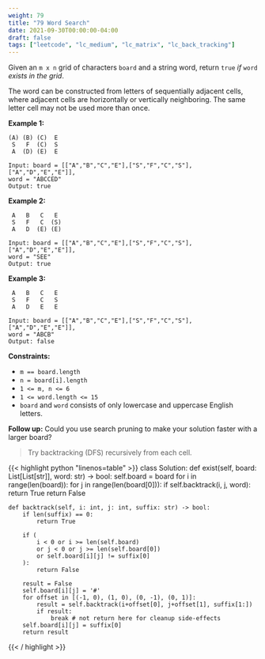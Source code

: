 ```yaml
---
weight: 79
title: "79 Word Search"
date: 2021-09-30T00:00:00-04:00
draft: false
tags: ["leetcode", "lc_medium", "lc_matrix", "lc_back_tracking"]
---
```


Given an `m x n` grid of characters `board` and a string word, return `true` _if_ `word` _exists in the grid_.

The word can be constructed from letters of sequentially adjacent cells, where adjacent cells are horizontally or vertically neighboring. The same letter cell may not be used more than once.

**Example 1:**
```
(A) (B) (C)  E
 S   F  (C)  S
 A  (D) (E)  E

Input: board = [["A","B","C","E"],["S","F","C","S"],["A","D","E","E"]],
word = "ABCCED"
Output: true
```
**Example 2:**
```
 A   B   C   E
 S   F   C  (S)
 A   D  (E) (E)

Input: board = [["A","B","C","E"],["S","F","C","S"],["A","D","E","E"]],
word = "SEE"
Output: true
```
**Example 3:**
```
 A   B   C   E
 S   F   C   S
 A   D   E   E

Input: board = [["A","B","C","E"],["S","F","C","S"],["A","D","E","E"]],
word = "ABCB"
Output: false
```

**Constraints:**
- `m == board.length`
- `n = board[i].length`
- `1 <= m, n <= 6`
- `1 <= word.length <= 15`
- `board` and `word` consists of only lowercase and uppercase English letters.

**Follow up:** Could you use search pruning to make your solution faster with a larger board?

> Try backtracking (DFS) recursively from each cell.

<div class="tabs"></div>
<div class="tab-content">
<div id="python" class="lang">
{{< highlight python "linenos=table" >}}
class Solution:
    def exist(self, board: List[List[str]], word: str) -> bool:
        self.board = board
        for i in range(len(board)):
            for j in range(len(board[0])):
                if self.backtrack(i, j, word):
                    return True
        return False
        
    def backtrack(self, i: int, j: int, suffix: str) -> bool:
        if len(suffix) == 0:
            return True
        
        if (
            i < 0 or i >= len(self.board)
            or j < 0 or j >= len(self.board[0])
            or self.board[i][j] != suffix[0]
        ):
            return False
        
        result = False
        self.board[i][j] = '#'
        for offset in [(-1, 0), (1, 0), (0, -1), (0, 1)]:
            result = self.backtrack(i+offset[0], j+offset[1], suffix[1:])
            if result:
                break # not return here for cleanup side-effects
        self.board[i][j] = suffix[0]
        return result
{{< / highlight >}}
</div>
</div>
